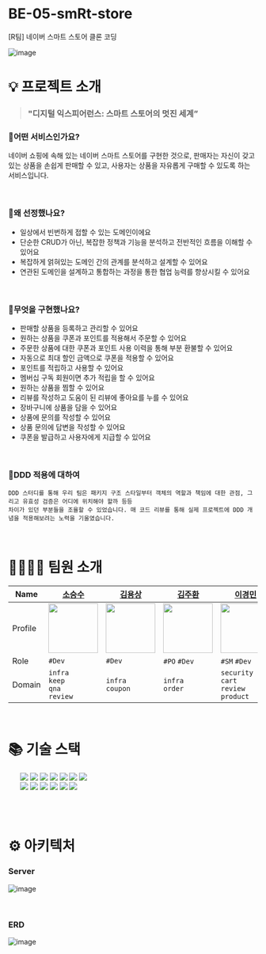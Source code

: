 # BE-05-smRt-store
[R팀] 네이버 스마트 스토어 클론 코딩

![image](https://github.com/smRt-Egg/BE-05-smRt-store/assets/63526857/3e4b2854-57e3-45ba-952c-ff8c607774d1)
# 💡 프로젝트 소개
> ### "디지털 익스피어런스: 스마트 스토어의 멋진 세계”

### 📍어떤 서비스인가요?
네이버 쇼핑에 속해 있는 네이버 스마트 스토어를 구현한 것으로,
판매자는 자신이 갖고 있는 상품을 손쉽게 판매할 수 있고, 사용자는 상품을 자유롭게 구매할 수 있도록 하는 서비스입니다.

<br>

### 📍왜 선정했나요?
- 일상에서 빈번하게 접할 수 있는 도메인이에요
- 단순한 CRUD가 아닌, 복잡한 정책과 기능을 분석하고 전반적인 흐름을 이해할 수 있어요
- 복잡하게 얽혀있는 도메인 간의 관계를 분석하고 설계할 수 있어요
- 연관된 도메인을 설계하고 통합하는 과정을 통한 협업 능력를 향상시킬 수 있어요

<br>

### 📍무엇을 구현했나요?
- 판매할 상품을 등록하고 관리할 수 있어요
- 원하는 상품을 쿠폰과 포인트를 적용해서 주문할 수 있어요
- 주문한 상품에 대한 쿠폰과 포인트 사용 이력을 통해 부분 환불할 수 있어요
- 자동으로 최대 할인 금액으로 쿠폰을 적용할 수 있어요
- 포인트를 적립하고 사용할 수 있어요
- 멤버십 구독 회원이면 추가 적립을 할 수 있어요
- 원하는 상품을 찜할 수 있어요
- 리뷰를 작성하고 도움이 된 리뷰에 좋아요를 누를 수 있어요
- 장바구니에 상품을 담을 수 있어요
- 상품에 문의를 작성할 수 있어요
- 상품 문의에 답변을 작성할 수 있어요
- 쿠폰을 발급하고 사용자에게 지급할 수 있어요

<br>

### 📍DDD 적용에 대하여
```text
DDD 스터디를 통해 우리 팀은 패키지 구조 스타일부터 객체의 역할과 책임에 대한 관점, 그리고 유효성 검증은 어디에 위치해야 할까 등등
차이가 있던 부분들을 조율할 수 있었습니다. 매 코드 리뷰를 통해 실제 프로젝트에 DDD 개념을 적용해보려는 노력을 기울였습니다.
```

<br>

# 👨‍👩‍👧‍👦 팀원 소개
| Name | <center>[소승수](https://github.com/voidmelody)</center>| <center>[김용상](https://github.com/YongNyeo)</center> | <center>[김주환](https://github.com/happyjamy)</center> | <center>[이경민](https://github.com/tidavid1)</center> | <center>[임수진](https://github.com/suzzingv)</center> | <center>[홍지인](https://github.com/JIN-076)</center> |
| --- | --- | --- | --- | --- | --- | --- |
| Profile | <img width="100px" src="https://github.com/voidmelody.png" /> | <img width="100px" src="https://github.com/YongNyeo.png" /> | <img width="100px" src="https://github.com/happyjamy.png" /> | <img width="100px" src="https://github.com/tidavid1.png" /> | <img width="100px" src="https://github.com/suzzingv.png" /> | <img width="100px" src="https://github.com/JIN-076.png" /> |
| Role | `#Dev` | `#Dev` | `#PO` `#Dev` | `#SM` `#Dev` | `#Dev` | `#Dev` |
| Domain | `infra` <br> `keep` <br> `qna` <br> `review` | `infra` <br> `coupon` | `infra` <br> `order` | `security` <br> `cart` <br> `review` <br> `product` | `security` <br> `user` | `security` <br> `point` |

<br>

# 📚 기술 스택
<table>
<ul>  
  <img src="https://img.shields.io/badge/java 17-FF4800?style=for-the-badge&logo=java&logoColor=white">
  <img src="https://img.shields.io/badge/spring 3.2-6DB33F?style=for-the-badge&logo=spring&logoColor=white"> 
  <img src="https://img.shields.io/badge/mysql 8.0-4479A1?style=for-the-badge&logo=mysql&logoColor=white"> 
  <img src="https://img.shields.io/badge/docker-2496ED?style=for-the-badge&logo=docker&logoColor=white">
  <img src="https://img.shields.io/badge/redis-DC382D?style=for-the-badge&logo=redis&logoColor=white">
  <img src="https://img.shields.io/badge/Spring Security 3.2-6DB33F?style=for-the-badge&logo=Spring Security&logoColor=white">
  <img src="https://img.shields.io/badge/JWT 4.4-000000?style=for-the-badge&logo=JSON Web Tokens&logoColor=white"><br>
  <img src="https://img.shields.io/badge/QueryDsl 5.0-4169E1?style=for-the-badge&logo=QueryDsl&logoColor=white">
  <img src="https://img.shields.io/badge/JPA-6DB33F?style=for-the-badge&logo=JPA&logoColor=white">
  <img src="https://img.shields.io/badge/Amazon AWS-232F3E?style=for-the-badge&logo=Amazon AWS&logoColor=white">
  <img src="https://img.shields.io/badge/Amazon RDS-527FFF?style=for-the-badge&logo=Amazon RDS&logoColor=white">
  <img src="https://img.shields.io/badge/GitHub-181717?style=for-the-badge&logo=GitHub&logoColor=white">
  <img src="https://img.shields.io/badge/GitHub Actions-2088FF?style=for-the-badge&logo=GitHub Actions&logoColor=white">
</ul>
</table>

<br>

# ⚙️ 아키텍처
### Server
![image](https://github.com/smRt-Egg/BE-05-smRt-store/assets/57834671/499b5413-a22c-41cb-8f2c-14b48d9007a0)

<br>

### ERD
![image](https://github.com/smRt-Egg/BE-05-smRt-store/assets/57834671/28a56593-298f-4bb4-8d2f-c75be1203e1e)









